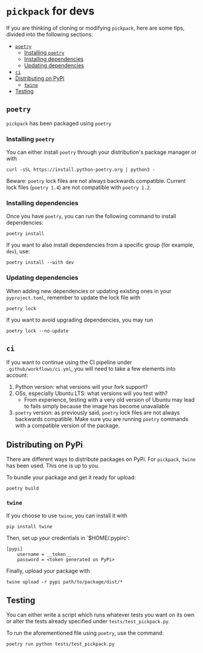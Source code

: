 # `pickpack` for devs

If you are thinking of cloning or modifying `pickpack`, here are some tips, divided into the following sections:

<!-- TOC start -->

- [`poetry`](#poetry)
  - [Installing `poetry`](#installing-poetry)
  - [Installing dependencies](#installing-dependencies)
  - [Updating dependencies](#updating-dependencies)
- [`ci`](#ci)
- [Distributing on PyPi](#distributing-on-pypi)
  - [`twine`](#twine)
- [Testing](#testing)
<!-- TOC end -->

## `poetry`

`pickpack` has been packaged using `poetry`

### Installing `poetry`

You can either install `poetry` through your distribution's package manager or with

```
curl -sSL https://install.python-poetry.org | python3 -
```

Beware: `poetry` lock files are not always backwards compatible. Current lock files (`poetry 1.4`) are not compatible with `poetry 1.2`.

### Installing dependencies

Once you have `poetry`, you can run the following command to install dependencies:

```
poetry install
```

If you want to also install dependencies from a specific group (for example, `dev`), use:

```
poetry install --with dev
```

### Updating dependencies

When adding new dependencies or updating existing ones in your `pyproject.toml`, remember to update the lock file with

```
poetry lock
```

If you want to avoid upgrading dependencies, you may run

```
poetry lock --no-update
```

## `ci`

If you want to continue using the CI pipeline under `.github/workflows/ci.yml`, you will need to take a few elements into account:

1. Python version: what versions will your fork support?
2. OSs, especially Ubuntu LTS: what versions will you test with?
   - From experience, testing with a very old version of Ubuntu may lead to fails simply because the image has become unavailable
3. `poetry` version: as previously said, `poetry` lock files are not always backwards compatible. Make sure you are running `poetry` commands with a compatible version of the package.

## Distributing on PyPi

There are different ways to distribute packages on PyPi. For `pickpack`, `twine` has been used. This one is up to you.

To bundle your package and get it ready for upload:

```
poetry build
```

### `twine`

If you choose to use `twine`, you can install it with

```
pip install twine
```

Then, set up your credentials in `$HOME/.pypirc':

```
[pypi]
	username = __token__
	password = <token generated on PyPi>
```

Finally, upload your package with

```
twine upload -r pypi path/to/package/dist/*
```

## Testing

You can either write a script which runs whatever tests you want on its own or alter the tests already specified under `tests/test_pickpack.py`.

To run the aforementioned file using `poetry`, use the command:

```
poetry run python tests/test_pickpack.py
```
